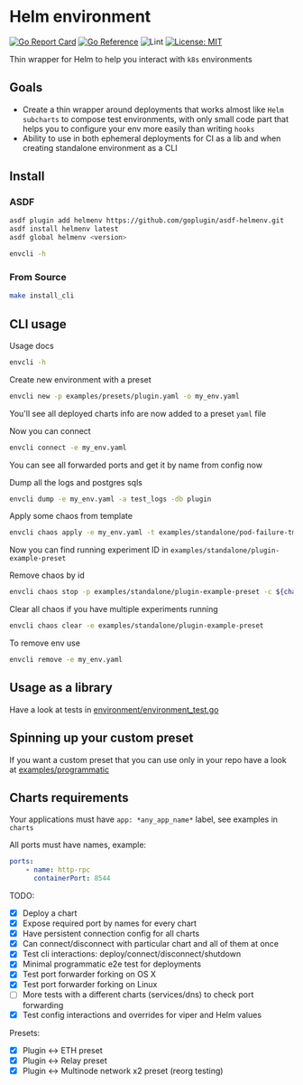 # Helm environment

[![Go Report Card](https://goreportcard.com/badge/github.com/goplugin/helmenv)](https://goreportcard.com/report/github.com/goplugin/helmenv)
[![Go Reference](https://pkg.go.dev/badge/github.com/goplugin/helmenv.svg)](https://pkg.go.dev/github.com/goplugin/helmenv)
![Lint](https://github.com/goplugin/helmenv/actions/workflows/lint.yaml/badge.svg)
[![License: MIT](https://img.shields.io/badge/License-MIT-yellow.svg)](https://opensource.org/licenses/MIT)

Thin wrapper for Helm to help you interact with `k8s` environments

## Goals

- Create a thin wrapper around deployments that works almost like `Helm subcharts` to compose test environments, with only small code part that helps you to configure your env more easily than writing `hooks`
- Ability to use in both ephemeral deployments for CI as a lib and when creating standalone environment as a CLI

## Install

### ASDF

```sh
asdf plugin add helmenv https://github.com/goplugin/asdf-helmenv.git
asdf install helmenv latest
asdf global helmenv <version>

envcli -h
```

### From Source

```sh
make install_cli
```

## CLI usage

Usage docs

```sh
envcli -h
```

Create new environment with a preset

```sh
envcli new -p examples/presets/plugin.yaml -o my_env.yaml
```

You'll see all deployed charts info are now added to a preset `yaml` file

Now you can connect

```sh
envcli connect -e my_env.yaml
```

You can see all forwarded ports and get it by name from config now

Dump all the logs and postgres sqls

```sh
envcli dump -e my_env.yaml -a test_logs -db plugin
```

Apply some chaos from template

```sh
envcli chaos apply -e my_env.yaml -t examples/standalone/pod-failure-tmpl.yml
```

Now you can find running experiment ID in `examples/standalone/plugin-example-preset`

Remove chaos by id

```sh
envcli chaos stop -p examples/standalone/plugin-example-preset -c ${chaosID}
```

Clear all chaos if you have multiple experiments running

```sh
envcli chaos clear -e examples/standalone/plugin-example-preset
```

To remove env use

```sh
envcli remove -e my_env.yaml
```

## Usage as a library

Have a look at tests in [environment/environment_test.go](environment/environment_test.go)

## Spinning up your custom preset

If you want a custom preset that you can use only in your repo have a look at [examples/programmatic](examples/programmatic)

## Charts requirements

Your applications must have `app: *any_app_name*` label, see examples in `charts`

All ports must have names, example:

```yaml
ports:
    - name: http-rpc
      containerPort: 8544
```

TODO:

- [x] Deploy a chart
- [x] Expose required port by names for every chart
- [x] Have persistent connection config for all charts
- [x] Can connect/disconnect with particular chart and all of them at once
- [x] Test cli interactions: deploy/connect/disconnect/shutdown
- [x] Minimal programmatic e2e test for deployments
- [x] Test port forwarder forking on OS X
- [x] Test port forwarder forking on Linux
- [ ] More tests with a different charts (services/dns) to check port forwarding
- [x] Test config interactions and overrides for viper and Helm values

Presets:

- [x] Plugin <-> ETH preset
- [x] Plugin <-> Relay preset
- [x] Plugin <-> Multinode network x2 preset (reorg testing)
